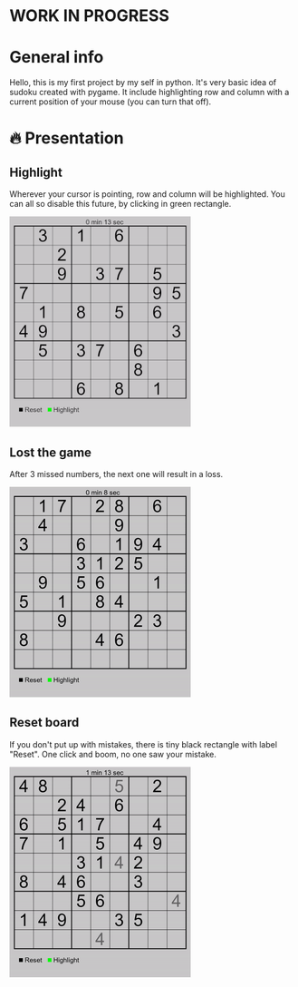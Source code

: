 # WORK IN PROGRESS
# General info
Hello, this is my first project by my self in python. It's very basic idea of sudoku created with pygame. It include highlighting row and column with a current position of your mouse (you can turn that off).
# :fire: Presentation
## Highlight
Wherever your cursor is pointing, row and column will be highlighted. You can all so disable this future, by clicking in green rectangle.

![highlight position](./Photos/Board_with_highlight.gif)

## Lost the game
After 3 missed numbers, the next one will result in a loss.

![Game Over](./Photos/Game_Over.gif)

## Reset board
If you don't put up with mistakes, there is tiny black rectangle with label "Reset". One click and boom, no one saw your mistake.

![Reset](./Photos/Reset.gif)

